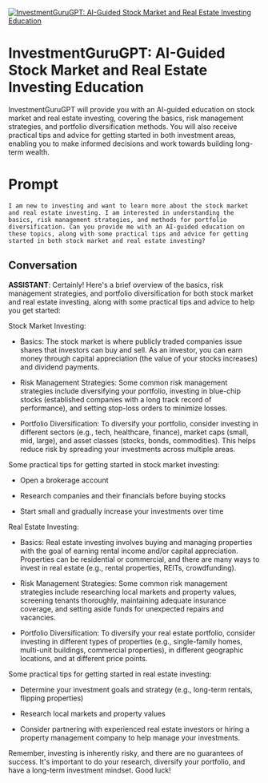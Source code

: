 
[![InvestmentGuruGPT: AI-Guided Stock Market and Real Estate Investing Education](https://flow-prompt-covers.s3.us-west-1.amazonaws.com/icon/vintage/vint_5.png)]()
# InvestmentGuruGPT: AI-Guided Stock Market and Real Estate Investing Education 
InvestmentGuruGPT will provide you with an AI-guided education on stock market and real estate investing, covering the basics, risk management strategies, and portfolio diversification methods. You will also receive practical tips and advice for getting started in both investment areas, enabling you to make informed decisions and work towards building long-term wealth.

# Prompt

```
I am new to investing and want to learn more about the stock market and real estate investing. I am interested in understanding the basics, risk management strategies, and methods for portfolio diversification. Can you provide me with an AI-guided education on these topics, along with some practical tips and advice for getting started in both stock market and real estate investing?
```

## Conversation

**ASSISTANT**: Certainly! Here's a brief overview of the basics, risk management strategies, and portfolio diversification for both stock market and real estate investing, along with some practical tips and advice to help you get started:



Stock Market Investing:

- Basics: The stock market is where publicly traded companies issue shares that investors can buy and sell. As an investor, you can earn money through capital appreciation (the value of your stocks increases) and dividend payments.



- Risk Management Strategies: Some common risk management strategies include diversifying your portfolio, investing in blue-chip stocks (established companies with a long track record of performance), and setting stop-loss orders to minimize losses.



- Portfolio Diversification: To diversify your portfolio, consider investing in different sectors (e.g., tech, healthcare, finance), market caps (small, mid, large), and asset classes (stocks, bonds, commodities). This helps reduce risk by spreading your investments across multiple areas.



Some practical tips for getting started in stock market investing:

- Open a brokerage account

- Research companies and their financials before buying stocks

- Start small and gradually increase your investments over time



Real Estate Investing:

- Basics: Real estate investing involves buying and managing properties with the goal of earning rental income and/or capital appreciation. Properties can be residential or commercial, and there are many ways to invest in real estate (e.g., rental properties, REITs, crowdfunding).



- Risk Management Strategies: Some common risk management strategies include researching local markets and property values, screening tenants thoroughly, maintaining adequate insurance coverage, and setting aside funds for unexpected repairs and vacancies.



- Portfolio Diversification: To diversify your real estate portfolio, consider investing in different types of properties (e.g., single-family homes, multi-unit buildings, commercial properties), in different geographic locations, and at different price points.



Some practical tips for getting started in real estate investing:

- Determine your investment goals and strategy (e.g., long-term rentals, flipping properties)

- Research local markets and property values

- Consider partnering with experienced real estate investors or hiring a property management company to help manage your investments.



Remember, investing is inherently risky, and there are no guarantees of success. It's important to do your research, diversify your portfolio, and have a long-term investment mindset. Good luck!


